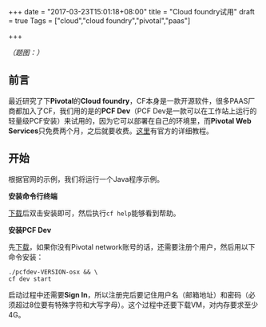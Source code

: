 +++
date = "2017-03-23T15:01:18+08:00"
title = "Cloud foundry试用"
draft = true
Tags = ["cloud","cloud foundry","pivotal","paas"]

+++

*（题图：）*

## 前言

最近研究了下**Pivotal**的**Cloud foundry**，CF本身是一款开源软件，很多PAAS厂商都加入了CF，我们用的是的**PCF Dev**（PCF Dev是一款可以在工作站上运行的轻量级PCF安装）来试用的，因为它可以部署在自己的环境里，而**Pivotal Web Services**只免费两个月，之后就要收费。[这里](https://pivotal.io/cn/platform/pcf-tutorials/getting-started-with-pivotal-cloud-foundry-dev/introduction)有官方的详细教程。

## 开始

根据官网的示例，我们将运行一个Java程序示例。

**安装命令行终端**

[下载](https://pivotal.io/cn/platform/pcf-tutorials/getting-started-with-pivotal-cloud-foundry-dev/install-the-cf-cli)后双击安装即可，然后执行`cf help`能够看到帮助。

**安装PCF Dev**

先[下载](https://network.pivotal.io/products/pcfdev)，如果你没有Pivotal network账号的话，还需要注册个用户，然后用以下命令安装：

```shell
./pcfdev-VERSION-osx && \
cf dev start
```

启动过程中还需要**Sign In**，所以注册完后要记住用户名（邮箱地址）和密码（必须超过8位要有特殊字符和大写字母）。这个过程中还要下载VM，对内存要求至少4G。
